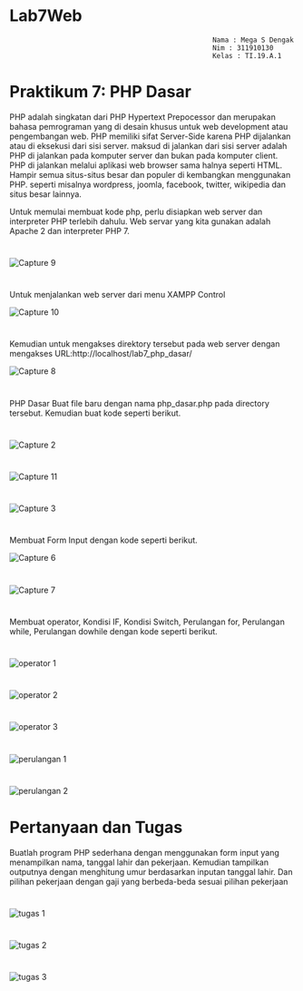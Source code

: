 # Lab7Web


                                                      Nama : Mega S Dengak
                                                      Nim : 311910130
                                                      Kelas : TI.19.A.1
                                                      
                                                      

# Praktikum 7: PHP Dasar

PHP adalah singkatan dari PHP Hypertext Prepocessor dan merupakan bahasa pemrograman yang di desain khusus untuk web development atau pengembangan web. PHP memiliki sifat Server-Side karena PHP dijalankan atau di eksekusi dari sisi server. maksud di jalankan dari sisi server adalah PHP di jalankan pada komputer server dan bukan pada komputer client. PHP di jalankan melalui aplikasi web browser sama halnya seperti HTML. Hampir semua situs-situs besar dan populer di kembangkan menggunakan PHP. seperti misalnya wordpress, joomla, facebook, twitter, wikipedia dan situs besar lainnya.


Untuk memulai membuat kode php, perlu disiapkan web server dan interpreter PHP terlebih dahulu. Web servar yang kita gunakan adalah Apache 2 dan interpreter PHP 7.
#
![Capture 9](https://user-images.githubusercontent.com/56498195/117852914-09024a80-b2b2-11eb-833b-379706dededc.PNG)

#

Untuk menjalankan web server dari menu XAMPP Control

![Capture 10](https://user-images.githubusercontent.com/56498195/117852921-0acc0e00-b2b2-11eb-821b-a65a6d97fd92.PNG)


#
Kemudian untuk mengakses direktory tersebut pada web server dengan mengakses URL:http://localhost/lab7_php_dasar/


![Capture 8](https://user-images.githubusercontent.com/56498195/117853427-9b0a5300-b2b2-11eb-83ff-ab209130b868.PNG)

#

PHP Dasar
Buat file baru dengan nama php_dasar.php pada directory tersebut. Kemudian buat kode seperti berikut.


#
![Capture 2](https://user-images.githubusercontent.com/56498195/117854083-53d09200-b2b3-11eb-89d1-26065273c820.PNG)
#
![Capture 11](https://user-images.githubusercontent.com/56498195/117853949-2edc1f00-b2b3-11eb-89dd-d6945f0d9214.PNG)
#
![Capture 3](https://user-images.githubusercontent.com/56498195/117854063-4d421a80-b2b3-11eb-8087-b36261f91803.PNG)


#
Membuat Form Input dengan kode seperti berikut.

![Capture 6](https://user-images.githubusercontent.com/56498195/117854492-bb86dd00-b2b3-11eb-8a75-7ea7a62fae0e.PNG)

#
![Capture 7](https://user-images.githubusercontent.com/56498195/117854496-bcb80a00-b2b3-11eb-92d4-413155c9d752.PNG)


#

Membuat operator, Kondisi IF, Kondisi Switch, Perulangan for, Perulangan while, Perulangan dowhile dengan kode seperti berikut.

#
![operator 1](https://user-images.githubusercontent.com/56498195/117855019-41a32380-b2b4-11eb-8a7d-ef9bc6f972bb.PNG)

#
![operator 2](https://user-images.githubusercontent.com/56498195/117855026-436ce700-b2b4-11eb-957c-b07aeb2dcad8.PNG)

#
![operator 3](https://user-images.githubusercontent.com/56498195/117855029-44057d80-b2b4-11eb-8c4a-2f592ceae5fc.PNG)

#
![perulangan 1](https://user-images.githubusercontent.com/56498195/117855031-449e1400-b2b4-11eb-8a54-1edabfea758f.PNG)

#
![perulangan 2](https://user-images.githubusercontent.com/56498195/117855032-4536aa80-b2b4-11eb-96aa-3210b45d83b5.PNG)





# Pertanyaan dan Tugas
Buatlah program PHP sederhana dengan menggunakan form input yang menampilkan nama, tanggal lahir dan pekerjaan. Kemudian tampilkan outputnya dengan menghitung umur berdasarkan inputan tanggal lahir. Dan pilihan pekerjaan dengan gaji yang berbeda-beda sesuai pilihan pekerjaan


#
![tugas 1](https://user-images.githubusercontent.com/56498195/117855420-aa8a9b80-b2b4-11eb-893a-401bda4f0a5d.PNG)

#
![tugas 2](https://user-images.githubusercontent.com/56498195/117855422-abbbc880-b2b4-11eb-9bb0-0653b8d754de.PNG)

#
![tugas 3](https://user-images.githubusercontent.com/56498195/117855424-ac545f00-b2b4-11eb-88f5-1a16cbc616e2.PNG)


